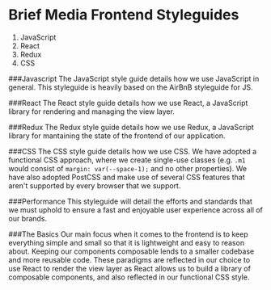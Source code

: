 # Brief Media Frontend Styleguides

 1. JavaScript
 2. React
 3. Redux
 4. CSS

###Javascript
The JavaScript style guide details how we use JavaScript in general. This styleguide
is heavily based on the AirBnB styleguide for JS.

###React
The React style guide details how we use React, a JavaScript library for rendering and managing
the view layer.

###Redux
The Redux style guide details how we use Redux, a JavaScript library for mantaining the state of
the frontend of our application.

###CSS
The CSS style guide details how we use CSS. We have adopted a functional CSS approach, where we
create single-use classes (e.g. `.m1` would consist of `margin: var(--space-1);` and no other properties).
We have also adopted PostCSS and make use of several CSS features that aren't supported by every
browser that we support.

###Performance
This styleguide will detail the efforts and standards that we must uphold to ensure a fast and enjoyable
user experience across all of our brands.

###The Basics
Our main focus when it comes to the frontend is to keep everything simple and small so that it is
lightweight and easy to reason about. Keeping our components composable lends to a smaller codebase
and more reusable code. These paradigms are reflected in our choice to use React to render the view
layer as React allows us to build a library of composable components, and also reflected in our functional
CSS style.
